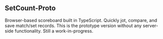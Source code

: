 ## SetCount-Proto
Browser-based scoreboard built in TypeScript. Quickly jot, compare, and save match/set records. This is the prototype version without any server-side functionality. Still a work-in-progress.